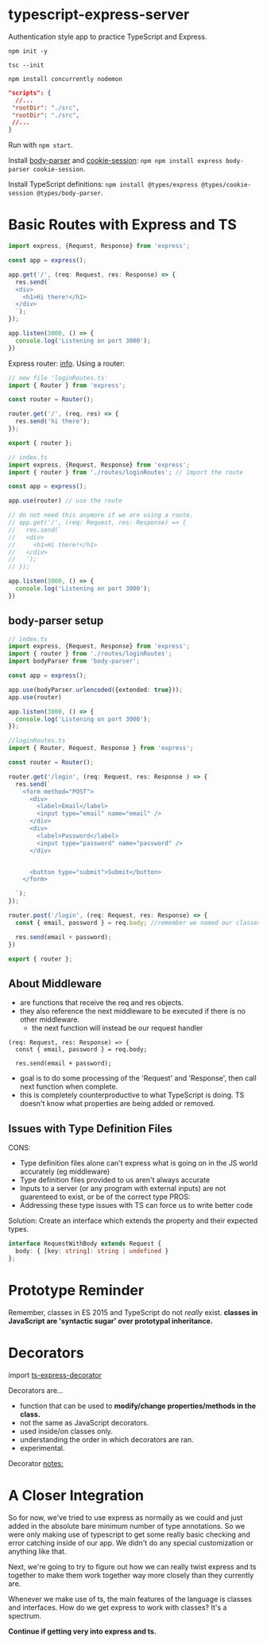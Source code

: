 # typescript-express-server
 Authentication style app to practice TypeScript and Express.

```
npm init -y

tsc --init

npm install concurrently nodemon
```
```json
"scripts": {
  //...
 "rootDir": "./src",
 "rootDir": "./src", 
 //...
}
```
Run with `npm start`.

Install [body-parser](https://www.npmjs.com/package/body-parser) and [cookie-session](https://www.npmjs.com/package/cookie-session): `npm npm install express body-parser cookie-session`.

Install TypeScript definitions: `npm install @types/express @types/cookie-session @types/body-parser`.

# Basic Routes with Express and TS
```typescript
import express, {Request, Response} from 'express';

const app = express();

app.get('/', (req: Request, res: Response) => {
  res.send(`
  <div>
    <h1>Hi there!</h1>
  </div>
  `);
});

app.listen(3000, () => {
  console.log('Listening on port 3000');
})
```

Express router: [info](http://expressjs.com/en/5x/api.html#router).
Using a router:
```typescript
// new file 'loginRoutes.ts'
import { Router } from 'express';

const router = Router();

router.get('/', (req, res) => {
  res.send('hi there');
});

export { router };

// index.ts
import express, {Request, Response} from 'express';
import { router } from './routes/loginRoutes'; // import the route

const app = express();

app.use(router) // use the route

// do not need this anymore if we are using a route.
// app.get('/', (req: Request, res: Response) => {
//   res.send(`
//   <div>
//     <h1>Hi there!</h1>
//   </div>
//   `);
// });

app.listen(3000, () => {
  console.log('Listening on port 3000');
})

```
## body-parser setup
```typescript
// index.ts
import express, {Request, Response} from 'express';
import { router } from './routes/loginRoutes';
import bodyParser from 'body-parser';

const app = express();

app.use(bodyParser.urlencoded({extended: true}));
app.use(router)

app.listen(3000, () => {
  console.log('Listening on port 3000');
});

//loginRoutes.ts
import { Router, Request, Response } from 'express';

const router = Router();

router.get('/login', (req: Request, res: Response ) => {
  res.send(`
    <form method="POST">
      <div>
        <label>Email</label>
        <input type="email" name="email" />
      </div>
      <div>
        <label>Password</label>
        <input type="password" name="password" />
      </div>


      <button type="submit">Submit</button>
    </form>

  `);
});

router.post('/login', (req: Request, res: Response) => {
  const { email, password } = req.body; //remember we named our classes with email and password

  res.send(email + password);
})

export { router };
```

## About Middleware
- are functions that receive the req and res objects.
- they also reference the next middleware to be executed if there is no other middleware.
  - the next function will instead be our request handler
```
(req: Request, res: Response) => {
  const { email, password } = req.body;

  res.send(email + password);
  ```
- goal is to do some processing of the 'Request' and 'Response', then call next function when complete. 
- this is completely counterproductive to what TypeScript is doing. TS doesn't know what properties are being added or removed. 

## Issues with Type Definition Files
CONS:
- Type definition files alone can't express what is going on in the JS world accurately (eg middleware)
- Type definition files provided to us aren't always accurate
- Inputs to a server (or any program with external inputs) are not guarenteed to exist, or be of the correct type
PROS:
- Addressing these type issues with TS can force us to write better code

Solution: Create an interface which extends the property and their expected types.
```typescript
interface RequestWithBody extends Request {
  body: { [key: string]: string | undefined }
};
```

# Prototype Reminder
Remember, classes in ES 2015 and TypeScript do not *really* exist. **classes in JavaScript are 'syntactic sugar' over prototypal inheritance.**



# Decorators

import [ts-express-decorator](https://www.npmjs.com/package/ts-express-decorators)

Decorators are...
- function that can be used to **modify/change properties/methods in the class.**
- not the same as JavaScript decorators.
- used inside/on classes only.
- understanding the order in which decorators are ran.
- experimental.

Decorator [notes: ](https://github.com/Cwarcup/notes/root/typescript/topics/decorators.md#L318)

# A Closer Integration

So for now, we've tried to use express as normally as we could and just added in the absolute bare minimum number of type annotations. So we were only making use of typescript to get some really basic checking and error catching inside of our app. We didn't do any special customization or anything like that. 

Next, we're going to try to figure out how we can really twist express and ts together to make them work together way more closely than they currently are.

Whenever we make use of ts, the main features of the language is classes and interfaces. How do we get express to work with classes? It's a spectrum.

**Continue if getting very into express and ts.**